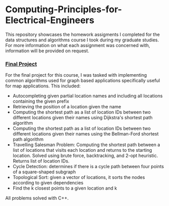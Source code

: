 # Computing-Principles-for-Electrical-Engineers

This repository showcases the homework assigments I completed for the data structures and algorithms course I took during my graduate studies. For more information on what each assignment was concerned with, information will be provided on request.

### [Final Project](https://github.com/rohitpenumarti/Computing-Principles-for-Electrical-Engineers/blob/master/Final-Project/final.cc)

For the final project for this course, I was tasked with implementing common algorithms used for graph based applications specifically useful for map applications. This included:
 - Autocompleting given partial location names and including all locations containing the given prefix
 - Retrieving the position of a location given the name
 - Computing the shortest path as a list of location IDs between two different locations given their names using Dijkstra's shortest path algorithm
 - Computing the shortest path as a list of location IDs between two different locations given their names using the Bellman-Ford shortest path algorithm
 - Travelling Salesman Problem: Computing the shortest path between a list of locations that visits each location and returns to the starting location. Solved using brute force, backtracking, and 2-opt heuristic. Returns list of location IDs.
 - Cycle Detection: determines if there is a cycle path between four points of a square-shaped subgraph
 - Topological Sort: given a vector of locations, it sorts the nodes according to given dependencies
 - Find the k closest points to a given location and k

All problems solved with C++.
